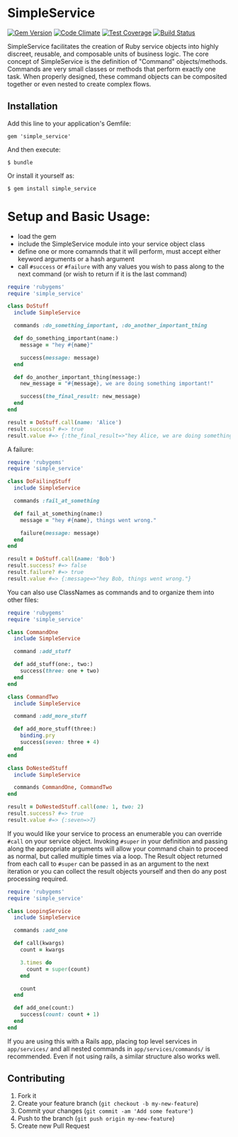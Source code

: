 # SimpleService

[![Gem Version](https://badge.fury.io/rb/simple_service.svg)](http://badge.fury.io/rb/simple_service)
[![Code Climate](https://codeclimate.com/github/jspillers/simple_service/badges/gpa.svg)](https://codeclimate.com/github/jspillers/simple_service)
[![Test Coverage](https://codeclimate.com/github/jspillers/simple_service/badges/coverage.svg)](https://codeclimate.com/github/jspillers/simple_service)
[![Build Status](https://travis-ci.org/jspillers/simple_service.svg?branch=master)](https://travis-ci.org/jspillers/simple_service)
<!--![](http://ruby-gem-downloads-badge.herokuapp.com/jspillers/simple_service)-->

SimpleService facilitates the creation of Ruby service objects into highly discreet, reusable,
and composable units of business logic. The core concept of SimpleService is the definition of 
"Command" objects/methods. Commands are very small classes or methods that perform exactly one task. 
When properly designed, these command objects can be composited together or even nested to create
complex flows.

## Installation

Add this line to your application's Gemfile:

    gem 'simple_service'

And then execute:

    $ bundle

Or install it yourself as:

    $ gem install simple_service

# Setup and Basic Usage:

* load the gem
* include the SimpleService module into your service object class
* define one or more comamnds that it will perform, must accept either keyword arguments or a hash argument
* call `#success` or `#failure` with any values you wish to pass along to the next command (or wish to return if it is the last command)

```ruby
require 'rubygems'
require 'simple_service'

class DoStuff
  include SimpleService

  commands :do_something_important, :do_another_important_thing

  def do_something_important(name:)
    message = "hey #{name}"

    success(message: message)
  end

  def do_another_important_thing(message:)
    new_message = "#{message}, we are doing something important!"

    success(the_final_result: new_message)
  end
end

result = DoStuff.call(name: 'Alice')
result.success? #=> true
result.value #=> {:the_final_result=>"hey Alice, we are doing something important!"}
```

A failure:

```ruby
require 'rubygems'
require 'simple_service'

class DoFailingStuff
  include SimpleService

  commands :fail_at_something

  def fail_at_something(name:)
    message = "hey #{name}, things went wrong."

    failure(message: message)
  end
end

result = DoStuff.call(name: 'Bob')
result.success? #=> false
result.failure? #=> true
result.value #=> {:message=>"hey Bob, things went wrong."}
```

You can also use ClassNames as commands and to organize them into other files:

```ruby 
require 'rubygems'
require 'simple_service'

class CommandOne
  include SimpleService

  command :add_stuff

  def add_stuff(one:, two:)
    success(three: one + two)
  end
end

class CommandTwo
  include SimpleService

  command :add_more_stuff

  def add_more_stuff(three:)
    binding.pry
    success(seven: three + 4)
  end
end

class DoNestedStuff
  include SimpleService

  commands CommandOne, CommandTwo
end

result = DoNestedStuff.call(one: 1, two: 2)
result.success? #=> true
result.value #=> {:seven=>7}
```

If you would like your service to process an enumerable you can override `#call`
on your service object. Invoking `#super` in your definition and passing along 
the appropriate arguments will allow your command chain to proceed as normal, but
called multiple times via a loop. The Result object returned from each call to `#super`
can be passed in as an argument to the next iteration or you can collect the result objects
yourself and then do any post processing required.

```ruby
require 'rubygems'
require 'simple_service'

class LoopingService
  include SimpleService

  commands :add_one

  def call(kwargs)
    count = kwargs

    3.times do
      count = super(count)
    end

    count
  end

  def add_one(count:)
    success(count: count + 1)
  end
end
```

If you are using this with a Rails app, placing top level services in 
`app/services/` and all nested commands in `app/services/commands/` is 
recommended. Even if not using rails, a similar structure also works well.

## Contributing

1. Fork it
2. Create your feature branch (`git checkout -b my-new-feature`)
3. Commit your changes (`git commit -am 'Add some feature'`)
4. Push to the branch (`git push origin my-new-feature`)
5. Create new Pull Request
